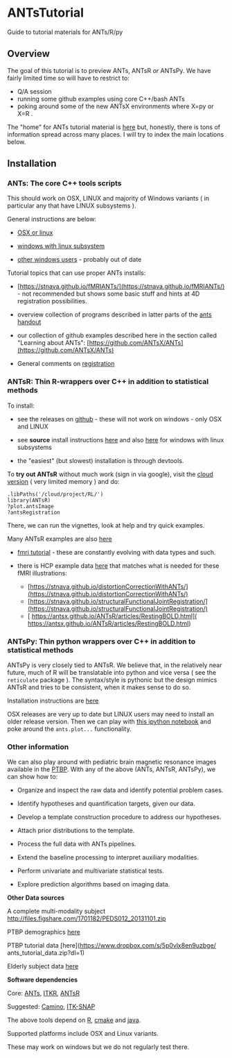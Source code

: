 # ANTsTutorial
Guide to tutorial materials for ANTs/R/py

## Overview

The goal of this tutorial is to preview ANTs, ANTsR *or* ANTsPy.  We have fairly limited time so will have to restrict to:

* Q/A session
* running some github examples using core C++/bash ANTs
* poking around some of the new ANTsX environments where X=py or X=R .

The "home" for ANTs tutorial material is [here](https://github.com/stnava/ANTsTutorial) but, honestly, there is tons of information spread across many places.  I will try to index the main locations below.

## Installation


### ANTs:  The core C++ tools scripts

This should work on OSX, LINUX and majority of Windows variants ( in particular
any that have LINUX subsystems ).

General instructions are below:

  * [OSX or linux](https://github.com/ANTsX/ANTs/wiki/Compiling-ANTs-on-Linux-and-Mac-OS)

  * [windows with linux subsystem](https://github.com/ANTsX/ANTs/wiki/Compiling-ANTs-on-Windows-10)

  * [other windows users](https://github.com/ANTsX/ANTs/issues/196) - probably out of date

Tutorial topics that can use proper ANTs installs:

* [https://stnava.github.io/fMRIANTs/](https://stnava.github.io/fMRIANTs/) - not recommended but shows some basic stuff and hints at 4D registration possibilities.

* overview collection of programs described in latter parts of the [ants handout](https://github.com/stnava/ANTsTutorial/blob/master/handout/antsHandout.pdf)

* our collection of github examples described here in the section called "Learning about ANTs": [https://github.com/ANTsX/ANTs](https://github.com/ANTsX/ANTs)

* General comments on [registration](
https://rpubs.com/antsr/registrationIntro)


### ANTsR: Thin R-wrappers over C++ in addition to statistical methods

To install:

* see the releases on [github](https://github.com/ANTsX/ANTsR/releases) - these will not work on windows - only OSX and LINUX

* see **source** install instructions [here](https://github.com/ANTsX/ANTsR/) and also [here](https://github.com/ANTsX/ANTsR/wiki/Installing-ANTsR-in-Windows-10-(along-with-FSL,-Rstudio,-Freesurfer,-etc).) for windows with linux subsystems

* the "easiest" (but slowest) installation is through devtools.

To **try out ANTsR** without much work (sign in via google), visit the [cloud version](https://rstudio.cloud/project/38492) ( very limited memory ) and do:

```
.libPaths('/cloud/project/RL/')
library(ANTsR)
?plot.antsImage
?antsRegistration
```

There, we can run the vignettes, look at help and try quick examples.

Many ANTsR examples are also [here](https://rpubs.com/antsr)

* [fmri tutorial](https://github.com/ntustison/ANTsRfMRITutorial/blob/master/tutorial.pdf) - these are constantly evolving with data types and such.

* there is HCP example data [here](https://figshare.com/articles/hcpLSDataANTs/6399935) that matches what is needed for these fMRI illustrations:
    * [https://stnava.github.io/distortionCorrectionWithANTs/](https://stnava.github.io/distortionCorrectionWithANTs/)
    * [https://stnava.github.io/structuralFunctionalJointRegistration/](https://stnava.github.io/structuralFunctionalJointRegistration/)
    * [
https://antsx.github.io/ANTsR/articles/RestingBOLD.html](
https://antsx.github.io/ANTsR/articles/RestingBOLD.html)


### ANTsPy: Thin python wrappers over C++ in addition to statistical methods

ANTsPy is very closely tied to ANTsR. We believe that, in the relatively near future, much of R will be translatable into python and vice versa ( see the `reticulate` package ).  The syntax/style is pythonic but the design mimics ANTsR and tries to be consistent, when it makes sense to do so.

Installation instructions are [here](https://github.com/ANTsX/ANTsPy#installation)

OSX releases are very up to date but LINUX users may need to install an older release version.  Then we can play with [this ipython notebook](https://github.com/ANTsX/ANTsPy/blob/master/tutorials/10minTutorial.ipynb) and poke around the `ants.plot...` functionality.


### Other information

We can also play around with pediatric brain magnetic resonance images available in the [PTBP](http://figshare.com/articles/The_Pediatric_Template_of_Brain_Perfusion_PTBP_/923555).  With any of the above (ANTs, ANTsR, ANTsPy), we can show how to:

* Organize and inspect the raw data and identify potential problem cases.

* Identify hypotheses and quantification targets, given our data.

* Develop a template construction procedure to address our hypotheses.

* Attach prior distributions to the template.

* Process the full data with ANTs pipelines.

* Extend the baseline processing to interpret auxiliary modalities.

* Perform univariate and multivariate statistical tests.

* Explore prediction algorithms based on imaging data.


**Other Data sources**

A complete multi-modality subject http://files.figshare.com/1701182/PEDS012_20131101.zip

PTBP demographics [here](https://ndownloader.figshare.com/files/1699436)

PTBP tutorial data [here](https://www.dropbox.com/s/5p0vlx8en9uzbge/ ants_tutorial_data.zip?dl=1)

Elderly subject data [here](https://figshare.com/articles/hcpLSDataANTs/6399935)

**Software dependencies**

Core: [ANTs](http://stnava.github.io/ANTs/), [ITKR](http://stnava.github.io/ITKR/),  [ANTsR](http://stnava.github.io/ANTsR/)

Suggested: [Camino](http://cmic.cs.ucl.ac.uk/camino/index.php?n=Tutorials.DTI), [ITK-SNAP](http://www.itksnap.org/pmwiki/pmwiki.php)

The above tools depend on [R](http://cran.r-project.org), [cmake](http://www.cmake.org) and [java](https://java.com/).

Supported platforms include OSX and Linux variants.

These may work on windows but we do not regularly test there.
